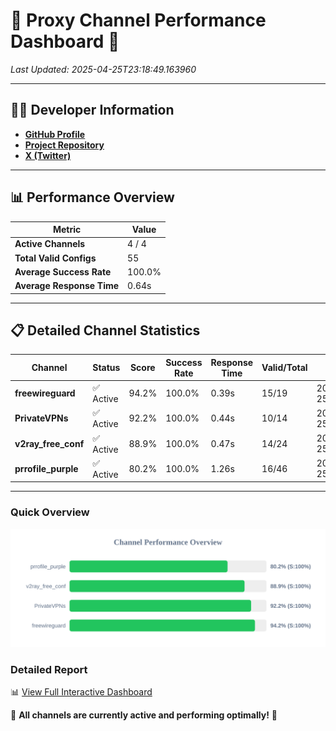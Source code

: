 # 🌟 Proxy Channel Performance Dashboard 🌟

_Last Updated: 2025-04-25T23:18:49.163960_

---

## 👩‍💻 Developer Information

- **[GitHub Profile](https://github.com/4n0nymou3)**  
- **[Project Repository](https://github.com/4n0nymou3/multi-proxy-config-fetcher)**  
- **[X (Twitter)](https://x.com/4n0nymou3)**  

---

## 📊 Performance Overview

| Metric                | Value       |
|-----------------------|-------------|
| **Active Channels**   | 4 / 4       |
| **Total Valid Configs** | 55          |
| **Average Success Rate** | 100.0%      |
| **Average Response Time** | 0.64s       |

---

## 📋 Detailed Channel Statistics

| Channel          | Status     | Score  | Success Rate | Response Time | Valid/Total | Last Success               |
|------------------|------------|--------|--------------|---------------|-------------|----------------------------|
| **freewireguard**  | ✅ Active  | 94.2%  | 100.0% | 0.39s         | 15/19       | 2025-04-25T23:18:49.162211 |
| **PrivateVPNs**  | ✅ Active  | 92.2%  | 100.0% | 0.44s         | 10/14       | 2025-04-25T23:18:48.747979 |
| **v2ray_free_conf**  | ✅ Active  | 88.9%  | 100.0% | 0.47s         | 14/24       | 2025-04-25T23:18:48.267938 |
| **prrofile_purple**  | ✅ Active  | 80.2%  | 100.0% | 1.26s         | 16/46       | 2025-04-25T23:18:47.727412 |

---

### Quick Overview
<div align="center">
  <a href="https://raw.githubusercontent.com/nullluser/NullRepo/refs/heads/main/assets/channel_stats_chart.svg">
    <img src="https://raw.githubusercontent.com/nullluser/NullRepo/refs/heads/main/assets/channel_stats_chart.svg" alt="Source Performance Statistics" width="800">
  </a>
</div>

### Detailed Report
📊 [View Full Interactive Dashboard](https://htmlpreview.github.io/?https://github.com/nullluser/NullRepo/blob/main/assets/performance_report.html)

🎉 **All channels are currently active and performing optimally!** 🎉
